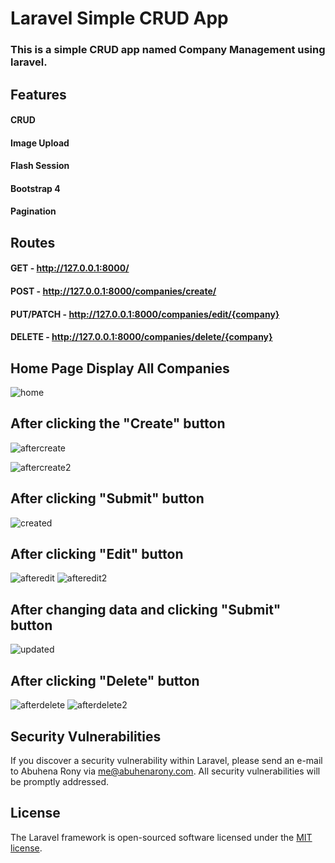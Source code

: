 # Laravel Simple CRUD App
### This is a simple CRUD app named Company Management using laravel.

## Features
#### CRUD
#### Image Upload
#### Flash Session
#### Bootstrap 4
#### Pagination

## Routes
#### GET - http://127.0.0.1:8000/

#### POST - http://127.0.0.1:8000/companies/create/

#### PUT/PATCH - http://127.0.0.1:8000/companies/edit/{company}

#### DELETE - http://127.0.0.1:8000/companies/delete/{company}

## Home Page Display All Companies
![home](https://github.com/EngrAbuhena/laravel-simple-crud-app/blob/photos/screenshots/home.png?raw=true)


## After clicking the "Create" button
![aftercreate](https://github.com/EngrAbuhena/laravel-simple-crud-app/blob/photos/screenshots/aftercreate1.png?raw=true)

![aftercreate2](https://github.com/EngrAbuhena/laravel-simple-crud-app/blob/photos/screenshots/aftercreate1.1.png?raw=true)

## After clicking "Submit" button
![created](https://github.com/EngrAbuhena/laravel-simple-crud-app/blob/photos/screenshots/created1.png?raw=true)

## After clicking "Edit" button
![afteredit](https://github.com/EngrAbuhena/laravel-simple-crud-app/blob/photos/screenshots/afteredit1.png?raw=true)
![afteredit2](https://github.com/EngrAbuhena/laravel-simple-crud-app/blob/photos/screenshots/afteredit1.1.png?raw=true)

## After changing data and clicking "Submit" button
![updated](https://github.com/EngrAbuhena/laravel-simple-crud-app/blob/photos/screenshots/edited1.png?raw=true)

## After clicking "Delete" button
![afterdelete](https://github.com/EngrAbuhena/laravel-simple-crud-app/blob/photos/screenshots/afterdelete1.png?raw=true)
![afterdelete2](https://github.com/EngrAbuhena/laravel-simple-crud-app/blob/photos/screenshots/afterdelete1.1.png?raw=true)


## Security Vulnerabilities

If you discover a security vulnerability within Laravel, please send an e-mail to Abuhena Rony via [me@abuhenarony.com](mailto:me@abuhenarony.com). All security vulnerabilities will be promptly addressed.

## License

The Laravel framework is open-sourced software licensed under the [MIT license](https://opensource.org/licenses/MIT).
